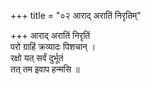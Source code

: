 +++
title = "०२ आराद् अरातिं निरृतिम्"

+++
आराद् अरातिं निरृतिं  
परो ग्राहिं क्रव्यादः पिशचान् ।  
रक्षो यत् सर्वं दुर्भूतं  
तत् तम इवाप हन्मसि ॥